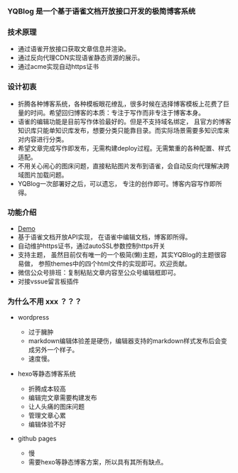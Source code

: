 ### YQBlog 是一个基于语雀文档开放接口开发的极简博客系统

### 技术原理
+ 通过语雀开放接口获取文章信息并渲染。
+ 通过反向代理CDN实现语雀静态资源的展示。
+ 通过acme实现自动https证书

### 设计初衷
+ 折腾各种博客系统，各种模板眼花缭乱，很多时候在选择博客模板上花费了巨量的时间。希望回归博客的本质：专注于写作而非专注于博客本身。
+ 语雀的编辑功能是目前写作体验最好的。但是不支持域名绑定， 且官方的博客知识库只能单知识库发布，想要分类只能靠目录。而实际场景需要多知识库来对内容进行分类。
+ 希望文章完成写作即发布，无需构建deploy过程。无需繁重的各种配置、样式适配。
+ 不用关心闹心的图床问题，直接粘贴图片发布到语雀，会自动反向代理解决跨域图片加载问题。
+ YQBlog一次部署好之后，可以遗忘， 专注的创作即可。博客内容写作即所得。

### 功能介绍
+ [Demo](https://wanguxn.tech)
+ 基于语雀文档开放API实现， 在语雀中编辑文档，博客即所得。
+ 自动维护https证书，通过autoSSL参数控制https开关
+ 支持主题， 虽然目前仅有唯一的一个极简(懒)主题，其实YQBlog的主题很容易做， 参照themes中的四个html文件的实现即可。欢迎贡献。
+ 微信公众号排班：复制粘贴文章内容至公众号编辑框即可。
+ 对接vssue留言板插件


### 为什么不用 xxx ？？？
+ wordpress
    + 过于臃肿
    + markdown编辑体验差是硬伤，编辑器支持的markdown样式发布后会变成另外一个样子。
    + 速度慢。
    
+ hexo等静态博客系统
    + 折腾成本较高
    + 编辑完文章需要构建发布
    + 让人头痛的图床问题
    + 管理文章心累
    + 编辑体验不好
  
+ github pages
  + 慢
  + 需要hexo等静态博客方案，所以具有其所有缺点。